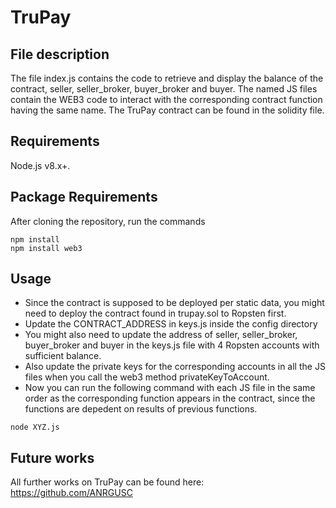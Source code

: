 # TruPay

## File description
The file index.js contains the code to retrieve and display the balance of the contract, seller, seller_broker, buyer_broker and buyer.
The named JS files contain the WEB3 code to interact with the corresponding contract function having the same name. 
The TruPay contract can be found in the solidity file.

## Requirements
Node.js v8.x+.

## Package Requirements
After cloning the repository, run the commands
~~~
npm install
npm install web3
~~~

## Usage
* Since the contract is supposed to be deployed per static data, you might need to deploy the contract found in trupay.sol to Ropsten first.
* Update the CONTRACT_ADDRESS in keys.js inside the config directory
* You might also need to update the address of seller, seller_broker, buyer_broker and buyer in the keys.js file with 4 Ropsten accounts with sufficient balance.
* Also update the private keys for the corresponding accounts in all the JS files when you call the web3 method privateKeyToAccount.
* Now you can run the following command with each JS file in the same order as the corresponding function appears in the contract, since the functions are depedent on results of previous functions. 
~~~
node XYZ.js
~~~

## Future works
All further works on TruPay can be found here: https://github.com/ANRGUSC
